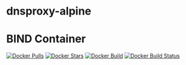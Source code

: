 ﻿# dnsproxy-alpine

# BIND Container

[![Docker Pulls](https://img.shields.io/docker/pulls/djroy/bind-alpine.svg)](https://hub.docker.com/r/djroy/bind-alpine/)
[![Docker Stars](https://img.shields.io/docker/stars/djroy/bind-alpine.svg)](https://hub.docker.com/r/djroy/bind-alpine/)
[![Docker Build](https://img.shields.io/docker/automated/djroy/bind-alpine.svg)](https://hub.docker.com/r/djroy/bind-alpine/)
[![Docker Build Status](https://img.shields.io/docker/build/djroy/bind-alpine.svg)](https://hub.docker.com/r/djroy/bind-alpine/)
